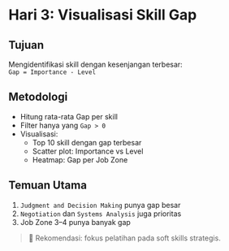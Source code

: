 # Hari 3: Visualisasi Skill Gap

## Tujuan
Mengidentifikasi skill dengan kesenjangan terbesar:  
`Gap = Importance - Level`

## Metodologi
- Hitung rata-rata Gap per skill
- Filter hanya yang `Gap > 0`
- Visualisasi:
  - Top 10 skill dengan gap terbesar
  - Scatter plot: Importance vs Level
  - Heatmap: Gap per Job Zone

## Temuan Utama
1. `Judgment and Decision Making` punya gap besar
2. `Negotiation` dan `Systems Analysis` juga prioritas
3. Job Zone 3–4 punya banyak gap

> 🎯 Rekomendasi: fokus pelatihan pada soft skills strategis.